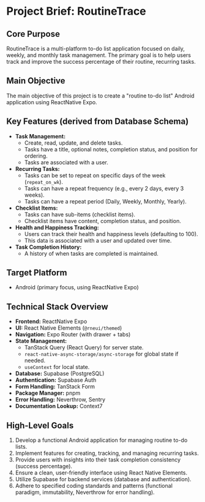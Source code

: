# Project Brief: RoutineTrace

## Core Purpose

RoutineTrace is a multi-platform to-do list application focused on daily, weekly, and monthly task management. The primary goal is to help users track and improve the success percentage of their routine, recurring tasks.

## Main Objective

The main objective of this project is to create a "routine to-do list" Android application using ReactNative Expo.

## Key Features (derived from Database Schema)

- **Task Management:**
  - Create, read, update, and delete tasks.
  - Tasks have a title, optional notes, completion status, and position for ordering.
  - Tasks are associated with a user.
- **Recurring Tasks:**
  - Tasks can be set to repeat on specific days of the week (`repeat_on_wk`).
  - Tasks can have a repeat frequency (e.g., every 2 days, every 3 weeks).
  - Tasks can have a repeat period (Daily, Weekly, Monthly, Yearly).
- **Checklist Items:**
  - Tasks can have sub-items (checklist items).
  - Checklist items have content, completion status, and position.
- **Health and Happiness Tracking:**
  - Users can track their health and happiness levels (defaulting to 100).
  - This data is associated with a user and updated over time.
- **Task Completion History:**
  - A history of when tasks are completed is maintained.

## Target Platform

- Android (primary focus, using ReactNative Expo)

## Technical Stack Overview

- **Frontend:** ReactNative Expo
- **UI:** React Native Elements (`@rneui/themed`)
- **Navigation:** Expo Router (with drawer + tabs)
- **State Management:**
  - TanStack Query (React Query) for server state.
  - `react-native-async-storage/async-storage` for global state if needed.
  - `useContext` for local state.
- **Database:** Supabase (PostgreSQL)
- **Authentication:** Supabase Auth
- **Form Handling:** TanStack Form
- **Package Manager:** pnpm
- **Error Handling:** Neverthrow, Sentry
- **Documentation Lookup:** Context7

## High-Level Goals

1.  Develop a functional Android application for managing routine to-do lists.
2.  Implement features for creating, tracking, and managing recurring tasks.
3.  Provide users with insights into their task completion consistency (success percentage).
4.  Ensure a clean, user-friendly interface using React Native Elements.
5.  Utilize Supabase for backend services (database and authentication).
6.  Adhere to specified coding standards and patterns (functional paradigm, immutability, Neverthrow for error handling).

